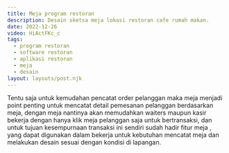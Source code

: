 ```yaml
---
title: Meja program restoran
description: Desain sketsa meja lokasi restoran cafe rumah makan.
date: 2022-12-26
video: HiActFKc_c
tags:
  - program restoran
  - software restoran
  - aplikasi restoran
  - meja
  - desain
layout: layouts/post.njk
---
```


Tentu saja untuk kemudahan pencatat order pelanggan maka meja menjadi point penting untuk mencatat detail pemesanan pelanggan berdasarkan meja, dengan meja nantinya akan memudahkan waiters maupun kasir bekerja dengan hanya klik meja pelanggan saja untuk bertransaksi, dan untuk tujuan kesempurnaan transaksi ini sendiri sudah hadir fitur meja , yang dapat digunakan dalam bekerja untuk kebutuhan mencatat meja dan melakukan desain sesuai dengan kondisi di lapangan.

